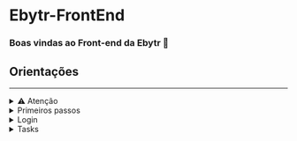 # Ebytr-FrontEnd

### Boas vindas ao Front-end da Ebytr 🚀

## Orientações
<hr>

<details>
  <summary>⚠️ Atenção</summary>
    Para que essa aplicação funcione da forma correta, siga o README.md do backend primeiro
</details>

<details>
  <summary>Primeiros passos</summary></br>
    - Instale as dependencias do projeto

> Use o comando `npm install`.

- inicie a aplicação

> Use o comando `npm run dev`.

Esse comando irá expor a aplicação, veja qual a PORTA foi exposta pelo terminal. Agora abra a aplicação no navegador:

> http://localhost:PORTA

</details>

<details>
  <summary>Login</summary></br>
    Ao entrar na página, será redirecionado a página de login, onde o usuário terá que entrar
    
- Quando entrar com um usuário que existe, será redirecionado para a página de Tasks, e o token retornado da API, ficará armazenado no "localStorage" na chave "tokenEbytr".

- Caso o usuário não exista ou, email ou senha estejam incorretas, será disparado a mensagem "Usuário ou senha incorretas"

- Caso a API esteja fora do ar, será disparado a mensagem "Erro do servidor, tente novamente mais tarde"
</details>

<details>
  <summary>Tasks</summary></br>
    Ao entrar na página, o usuário encontrará as tarefas pertencentes ao usuário
    
- O usuário pode ver, criar e deletar tarefas

- Caso o usuário tente entrar na página sem o token, ele será redirecionado para o login
</details>